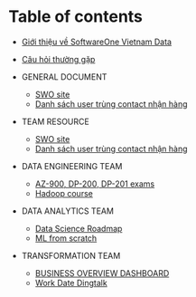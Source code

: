 # Table of contents
* [Giới thiệu về SoftwareOne Vietnam Data ](README.md)
* [Câu hỏi thường gặp](FAQ.md)

* GENERAL DOCUMENT
    * [SWO site](https://www.softwareone.com/vi-vn/)
    * [Danh sách user trùng contact nhận hàng](https://datastudio.google.com/u/0/reporting/6503b4e0-1aad-4002-ad42-7b4c4c6aedc9/page/T3MkB)

* TEAM RESOURCE
    * [SWO site](https://www.softwareone.com/vi-vn/)
    * [Danh sách user trùng contact nhận hàng](https://datastudio.google.com/u/0/reporting/6503b4e0-1aad-4002-ad42-7b4c4c6aedc9/page/T3MkB)
    
* DATA ENGINEERING TEAM
    * [AZ-900, DP-200, DP-201 exams](https://www.reddit.com/r/AZURE/comments/gkpxm7/passed_az900_dp200_dp201_exams_in_2020/)
    * [Hadoop course](https://www.tutorialspoint.com/hadoop/hadoop_big_data_overview.htm)

* DATA ANALYTICS TEAM
    * [Data Science Roadmap](https://i.am.ai/roadmap/#note)
    * [ML from scratch](https://github.com/eriklindernoren/ML-From-Scratch?fbclid=IwAR2b3XgXbiwgm13xmNtdr2MnfB9pCd01CBBNYbRlHPLQZHT69EQEbDEJ-Bk)
    
* TRANSFORMATION TEAM
    * [BUSINESS OVERVIEW DASHBOARD](https://datastudio.google.com/reporting/3cf9087a-d3d9-4db2-a9aa-5065a4c06fde/page/TZ1uB)
    * [Work Date Dingtalk](https://datastudio.google.com/u/0/reporting/a0bc3318-7488-439c-917e-b557c9631383/page/o5BqB)

